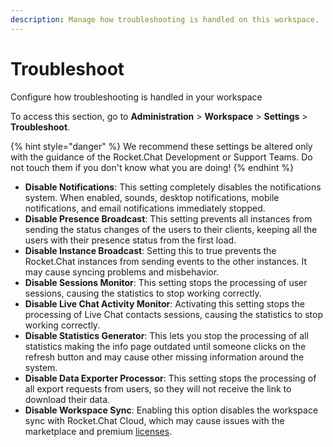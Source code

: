 ```yaml
---
description: Manage how troubleshooting is handled on this workspace.
---
```


# Troubleshoot

Configure how troubleshooting is handled in your workspace

To access this section, go to **Administration** > **Workspace** > **Settings** > **Troubleshoot**.

{% hint style="danger" %}
We recommend these settings be altered only with the guidance of the Rocket.Chat Development or Support Teams. Do not touch them if you don't know what you are doing!
{% endhint %}

* **Disable Notifications**: This setting completely disables the notifications system. When enabled, sounds, desktop notifications, mobile notifications, and email notifications immediately stopped.
* **Disable Presence Broadcast**: This setting prevents all instances from sending the status changes of the users to their clients, keeping all the users with their presence status from the first load.
* **Disable Instance Broadcast**: Setting this to true prevents the Rocket.Chat instances from sending events to the other instances. It may cause syncing problems and misbehavior.
* **Disable Sessions Monitor**: This setting stops the processing of user sessions, causing the statistics to stop working correctly.
* **Disable Live Chat Activity Monitor**: Activating this setting stops the processing of Live Chat contacts sessions, causing the statistics to stop working correctly.
* **Disable Statistics Generator**: This lets you stop the processing of all statistics making the info page outdated until someone clicks on the refresh button and may cause other missing information around the system.
* **Disable Data Exporter Processor**: This setting stops the processing of all export requests from users, so they will not receive the link to download their data.
* **Disable Workspace Sync**: Enabling this option disables the workspace sync with Rocket.Chat Cloud, which may cause issues with the marketplace and premium [licenses](../../../setup-and-configure/license-application.md).&#x20;

